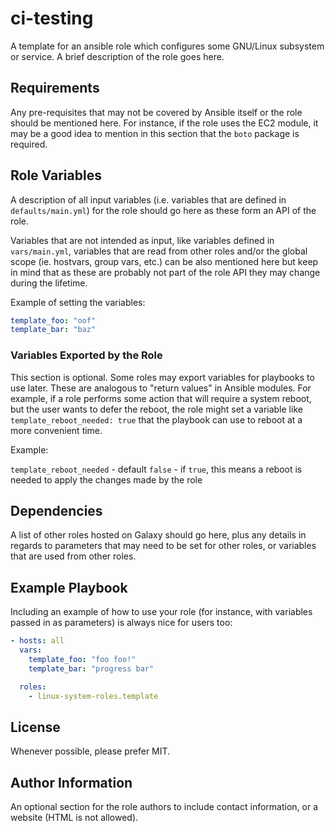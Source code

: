 # ci-testing

A template for an ansible role which configures some GNU/Linux subsystem or
service. A brief description of the role goes here.

## Requirements

Any pre-requisites that may not be covered by Ansible itself or the role should
be mentioned here. For instance, if the role uses the EC2 module, it may be a
good idea to mention in this section that the `boto` package is required.

## Role Variables


A description of all input variables (i.e. variables that are defined in
`defaults/main.yml`) for the role should go here as these form an API of the
role.

Variables that are not intended as input, like variables defined in
`vars/main.yml`, variables that are read from other roles and/or the global
scope (ie. hostvars, group vars, etc.) can be also mentioned here but keep in
mind that as these are probably not part of the role API they may change during
the lifetime.

Example of setting the variables:

```yaml
template_foo: "oof"
template_bar: "baz"
```

### Variables Exported by the Role

This section is optional.  Some roles may export variables for playbooks to
use later.  These are analogous to "return values" in Ansible modules.  For
example, if a role performs some action that will require a system reboot, but
the user wants to defer the reboot, the role might set a variable like
`template_reboot_needed: true` that the playbook can use to reboot at a more
convenient time.

Example:

`template_reboot_needed` - default `false` - if `true`, this means
a reboot is needed to apply the changes made by the role

## Dependencies

A list of other roles hosted on Galaxy should go here, plus any details in
regards to parameters that may need to be set for other roles, or variables
that are used from other roles.

## Example Playbook

Including an example of how to use your role (for instance, with variables
passed in as parameters) is always nice for users too:

```yaml
- hosts: all
  vars:
    template_foo: "foo foo!"
    template_bar: "progress bar"

  roles:
    - linux-system-roles.template
```

## License

Whenever possible, please prefer MIT.

## Author Information

An optional section for the role authors to include contact information, or a
website (HTML is not allowed).
